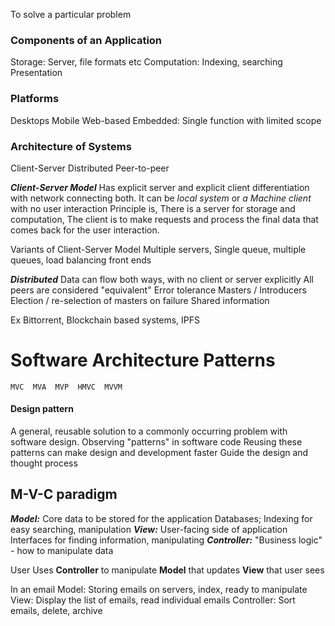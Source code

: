 To solve a particular problem

### Components of an Application
Storage: Server, file formats etc
Computation: Indexing, searching
Presentation

### Platforms
Desktops
Mobile
Web-based
Embedded: Single function with limited scope


### Architecture of Systems
Client-Server
Distributed  Peer-to-peer

***Client-Server Model***
Has explicit server and explicit client differentiation with network connecting both.
It can be *local system* or *a Machine client* with no user interaction
Principle is, There is a server for storage and computation, The client is to make requests and process the final data that comes back for the user interaction.

Variants of Client-Server Model
Multiple servers, Single queue, multiple queues, load balancing front ends


***Distributed***
Data can flow both ways, with no client or server explicitly
All peers are considered "equivalent"
Error tolerance
	Masters / Introducers
	Election / re-selection of masters on failure
Shared information

Ex Bittorrent, Blockchain based systems, IPFS




# Software Architecture Patterns
`MVC  MVA  MVP  HMVC  MVVM`

#### Design pattern
A general, reusable solution to a commonly occurring problem with software design.
Observing "patterns" in software code
Reusing these patterns can make design and development faster
Guide the design and thought process


## M-V-C paradigm
***Model:***
	Core data to be stored for the application
	Databases; Indexing for easy searching, manipulation
***View:***
	User-facing side of application
	Interfaces for finding information, manipulating
***Controller:***
	"Business logic" - how to manipulate data


User
Uses **Controller**
to manipulate **Model**
that updates **View**
that user sees


In an email
Model: Storing emails on servers, index, ready to manipulate
View: Display the list of emails, read individual emails
Controller: Sort emails, delete, archive